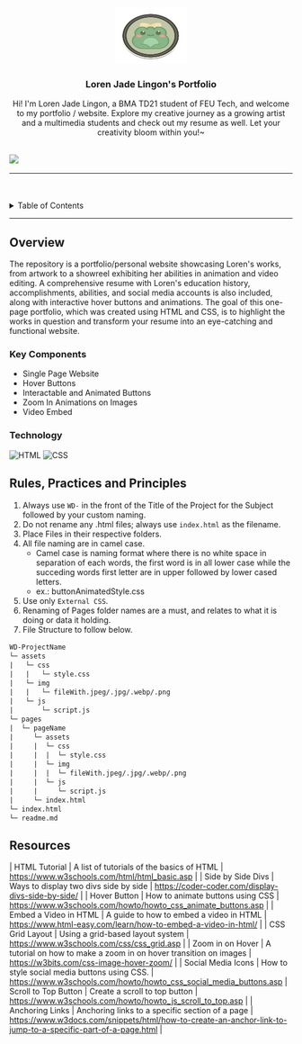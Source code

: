 <a name="readme-top">

<br/>

<br />
<div align="center">
  <a href="https://github.com/zyx-0314/">
  <!-- TODO: If you want to add logo or banner you can add it here -->
    <img src="./assets/img/frog_icon.png" alt="Froh" width="130" height="100">
  </a>
<!-- TODO: Change Title to the name of the title of your Project -->
  <h3 align="center">Loren Jade Lingon's Portfolio</h3>
</div>
<!-- TODO: Make a short description -->
<div align="center">
  Hi! I'm Loren Jade Lingon, a BMA TD21 student of FEU Tech, and welcome to my portfolio / website. Explore my creative journey as a growing artist and a multimedia students and check out my resume as well. Let your creativity bloom within you!~
</div>

<br />

<!-- TODO: Change the zyx-0314 into your github username  -->
<!-- TODO: Change the WD-Template-Project into the same name of your folder -->
![](https://visit-counter.vercel.app/counter.png?page=zyx-0314/WD-Template-Project)

---

<br />
<br />

<!-- TODO: If you want to add more layers for your readme -->
<details>
  <summary>Table of Contents</summary>
  <ol>
    <li>
      <a href="#overview">Overview</a>
      <ol>
        <li>
          <a href="#key-components">Key Components</a>
        </li>
        <li>
          <a href="#technology">Technology</a>
        </li>
      </ol>
    </li>
    <li>
      <a href="#rule,-practices-and-principles">Rules, Practices and Principles</a>
    </li>
    <li>
      <a href="#resources">Resources</a>
    </li>
  </ol>
</details>

---

## Overview

<!-- TODO: To be changed -->
<!-- The following are just sample -->
The repository is a portfolio/personal website showcasing Loren's works, from artwork to a showreel exhibiting her abilities in animation and video editing. A comprehensive resume with Loren's education history, accomplishments, abilities, and social media accounts is also included, along with interactive hover buttons and animations. The goal of this one-page portfolio, which was created using HTML and CSS, is to highlight the works in question and transform your resume into an eye-catching and functional website.

### Key Components

<!-- TODO: List of Key Components -->
<!-- The following are just sample -->
- Single Page Website
- Hover Buttons
- Interactable and Animated Buttons
- Zoom In Animations on Images
- Video Embed

### Technology
<!-- TODO: List of Technology Used -->
![HTML](https://img.shields.io/badge/HTML-E34F26?style=for-the-badge&logo=html5&logoColor=white)
![CSS](https://img.shields.io/badge/CSS-1572B6?style=for-the-badge&logo=css3&logoColor=white)

## Rules, Practices and Principles
1. Always use `WD-` in the front of the Title of the Project for the Subject followed by your custom naming.
2. Do not rename any .html files; always use `index.html` as the filename.
3. Place Files in their respective folders.
4. All file naming are in camel case.
   - Camel case is naming format where there is no white space in separation of each words, the first word is in all lower case while the succeding words first letter are in upper followed by lower cased letters.
   - ex.: buttonAnimatedStyle.css
5. Use only `External CSS`.
6. Renaming of Pages folder names are a must, and relates to what it is doing or data it holding.
7. File Structure to follow below.

```
WD-ProjectName
└─ assets
|   └─ css
|   |   └─ style.css
|   └─ img
|   |   └─ fileWith.jpeg/.jpg/.webp/.png
|   └─ js
|       └─ script.js
└─ pages
|  └─ pageName
|     └─ assets
|     |  └─ css
|     |  |  └─ style.css
|     |  └─ img
|     |  |  └─ fileWith.jpeg/.jpg/.webp/.png
|     |  └─ js
|     |     └─ script.js
|     └─ index.html
└─ index.html
└─ readme.md
```

## Resources

<!-- TODO: Add References -->
| HTML Tutorial | A list of tutorials of the basics of HTML | https://www.w3schools.com/html/html_basic.asp |
| Side by Side Divs | Ways to display two divs side by side | https://coder-coder.com/display-divs-side-by-side/ |
| Hover Button | How to animate buttons using CSS | https://www.w3schools.com/howto/howto_css_animate_buttons.asp |
| Embed a Video in HTML | A guide to how to embed a video in HTML | https://www.html-easy.com/learn/how-to-embed-a-video-in-html/ |
| CSS Grid Layout | Using a grid-based layout system | https://www.w3schools.com/css/css_grid.asp |
| Zoom in on Hover | A tutorial on how to make a zoom in on hover transition on images | https://w3bits.com/css-image-hover-zoom/ |
| Social Media Icons | How to style social media buttons using CSS. | https://www.w3schools.com/howto/howto_css_social_media_buttons.asp
| Scroll to Top Button | Create a scroll to top button | https://www.w3schools.com/howto/howto_js_scroll_to_top.asp |
| Anchoring Links | Anchoring links to a specific section of a page | https://www.w3docs.com/snippets/html/how-to-create-an-anchor-link-to-jump-to-a-specific-part-of-a-page.html |

